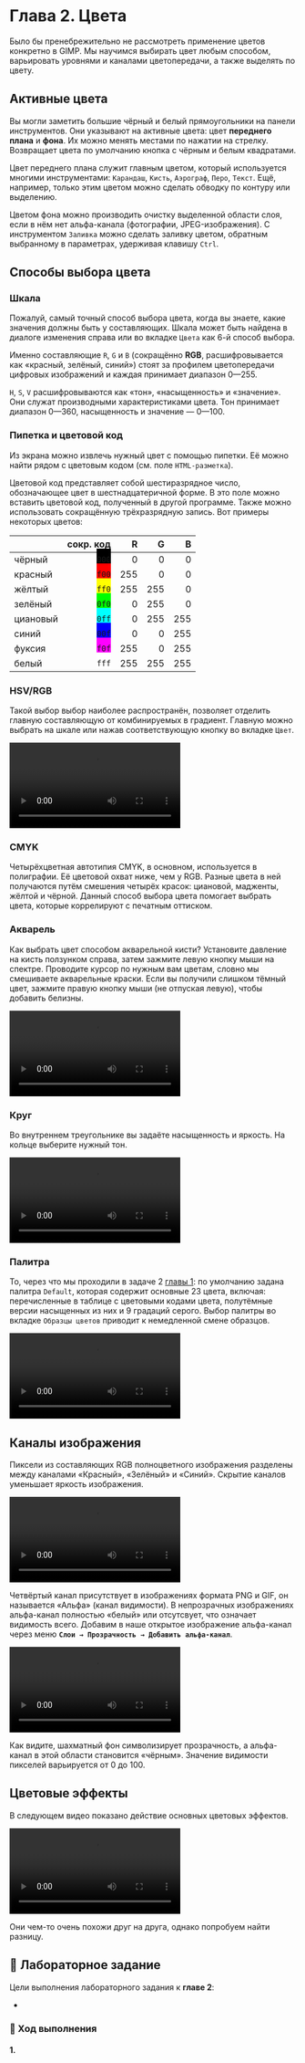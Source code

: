 # Глава 2. Цвета

Было бы пренебрежительно не рассмотреть применение цветов конкретно в GIMP. Мы научимся выбирать цвет любым способом, варьировать уровнями и каналами цветопередачи, а также выделять по цвету.

## Активные цвета

Вы могли заметить большие чёрный и белый прямоугольники на панели инструментов. Они указывают на активные цвета: цвет __переднего плана__ и __фона__. Их можно менять местами по нажатии на стрелку. Возвращает цвета по умолчанию кнопка с чёрным и белым квадратами.

Цвет переднего плана служит главным цветом, который используется многими инструментами: `Карандаш`, `Кисть`, `Аэрограф`, `Перо`, `Текст`. Ещё, например, только этим цветом можно сделать обводку по контуру или выделению.

Цветом фона можно производить очистку выделенной области слоя, если в нём нет альфа-канала (фотографии, JPEG-изображения). С инструментом `Заливка` можно сделать заливку цветом, обратным выбранному в параметрах, удерживая клавишу `Ctrl`.

## Способы выбора цвета

### Шкала

Пожалуй, самый точный способ выбора цвета, когда вы знаете, какие значения должны быть у составляющих. Шкала может быть найдена в диалоге изменения справа или во вкладке `Цвета` как 6-й способ выбора.

Именно составляющие `R`, `G` и `B` (сокращённо __RGB__, расшифровывается как «красный, зелёный, синий») стоят за профилем цветопередачи цифровых изображений и каждая принимает диапазон 0—255.

`H`, `S`, `V` расшифровываются как «тон», «насыщенность» и «значение». Они служат производными характеристиками цвета. Тон принимает диапазон 0—360, насыщенность и значение ― 0—100.

### Пипетка и цветовой код

Из экрана можно извлечь нужный цвет с помощью пипетки. Её можно найти рядом с цветовым кодом (см. поле `HTML-разметка`).

Цветовой код представляет собой шестиразрядное число, обозначающее цвет в шестнадцатеричной форме. В это поле можно вставить цветовой код, полученный в другой программе. Также можно использовать сокращённую трёхразрядную запись. Вот примеры некоторых цветов:

|| сокр. код | R | G | B |
|-|-:|-:|-:|-:|
| чёрный | <span style="padding-top: 8px; background-color: #000;">`000`</span> | 0 | 0 | 0 |
| красный | <span style="padding-top: 8px; background-color: #f00;">`f00`</span> | 255 | 0 | 0 |
| жёлтый | <span style="padding-top: 8px; background-color: #ff0;">`ff0`</span> | 255 | 255 | 0 |
| зелёный | <span style="padding-top: 8px; background-color: #0f0;">`0f0`</span> | 0 | 255 | 0 |
| циановый | <span style="padding-top: 8px; background-color: #0ff;">`0ff`</span> | 0 | 255 | 255 |
| синий | <span style="padding-top: 8px; background-color: #00f;">`00f`</span> | 0 | 0 | 255 |
| фуксия | <span style="padding-top: 8px; background-color: #f0f;">`f0f`</span> | 255 | 0 | 255 |
| белый | <span style="padding-top: 8px; background-color: #fff;">`fff`</span> | 255 | 255 | 255 |

### HSV/RGB

Такой выбор выбор наиболее распространён, позволяет отделить главную составляющую от комбинируемых в градиент. Главную можно выбрать на шкале или нажав соответствующую кнопку во вкладке `Цвет`.

<video src="../video/hsv-rgb-selection.mp4" loop autoplay></video>

### CMYK

Четырёхцветная автотипия CMYK, в основном, используется в полиграфии. Её цветовой охват ниже, чем у RGB. Разные цвета в ней получаются путём смешения четырёх красок: циановой, мадженты, жёлтой и чёрной. Данный способ выбора цвета помогает выбрать цвета, которые коррелируют с печатным оттиском.

### Акварель

Как выбрать цвет способом акварельной кисти? Установите давление на кисть ползунком справа, затем зажмите левую кнопку мыши на спектре. Проводите курсор по нужным вам цветам, словно мы смешиваете акварельные краски. Если вы получили слишком тёмный цвет, зажмите правую кнопку мыши (не отпуская левую), чтобы добавить белизны.

<video src="../video/watercolour-selection.mp4" loop autoplay></video>

### Круг

Во внутреннем треугольнике вы задаёте насыщенность и яркость. На кольце выберите нужный тон.

<video src="../video/circle-selection.mp4" loop autoplay></video>

### Палитра

То, через что мы проходили в задаче 2 [главы 1](1.md): по умолчанию задана палитра `Default`, которая содержит основные 23 цвета, включая: перечисленные в таблице с цветовыми кодами цвета, полутёмные версии насыщенных из них и 9 градаций серого. Выбор палитры во вкладке `Образцы цветов` приводит к немедленной смене образцов.

<video src="../video/palette-selection.mp4" loop autoplay></video>

## Каналы изображения

Пиксели из составляющих RGB полноцветного изображения разделены между каналами «Красный», «Зелёный» и «Синий». Скрытие каналов уменьшает яркость изображения.

<video src="../video/channels.mp4" loop autoplay></video>

Четвёртый канал присутствует в изображениях формата PNG и GIF, он называется «Альфа» (канал видимости). В непрозрачных изображениях альфа-канал полностью «белый» или отсутсвует, что означает видимость всего. Добавим в наше открытое изображение альфа-канал через меню __`Слои → Прозрачность → Добавить альфа-канал`__.

<video src="../video/add-alpha-channel.mp4" loop autoplay></video>

Как видите, шахматный фон символизирует прозрачность, а альфа-канал в этой области становится «чёрным». Значение видимости пикселей варьируется от 0 до 100.

## Цветовые эффекты

В следующем видео показано действие основных цветовых эффектов.

<video src="../video/color-effects.mp4" loop autoplay controls></video>

Они чем-то очень похожи друг на друга, однако попробуем найти разницу.

## 📝 Лабораторное задание

Цели выполнения лабораторного задания к __главе 2__:

- 

### 🔴 Ход выполнения

#### 1. 

